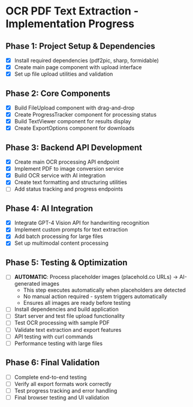 # OCR PDF Text Extraction - Implementation Progress

## Phase 1: Project Setup & Dependencies
- [x] Install required dependencies (pdf2pic, sharp, formidable)
- [x] Create main page component with upload interface
- [x] Set up file upload utilities and validation

## Phase 2: Core Components
- [x] Build FileUpload component with drag-and-drop
- [x] Create ProgressTracker component for processing status
- [x] Build TextViewer component for results display
- [x] Create ExportOptions component for downloads

## Phase 3: Backend API Development
- [x] Create main OCR processing API endpoint
- [x] Implement PDF to image conversion service
- [x] Build OCR service with AI integration
- [x] Create text formatting and structuring utilities
- [ ] Add status tracking and progress endpoints

## Phase 4: AI Integration
- [x] Integrate GPT-4 Vision API for handwriting recognition
- [x] Implement custom prompts for text extraction
- [x] Add batch processing for large files
- [x] Set up multimodal content processing

## Phase 5: Testing & Optimization
- [ ] **AUTOMATIC**: Process placeholder images (placehold.co URLs) → AI-generated images
  - This step executes automatically when placeholders are detected
  - No manual action required - system triggers automatically
  - Ensures all images are ready before testing
- [ ] Install dependencies and build application
- [ ] Start server and test file upload functionality
- [ ] Test OCR processing with sample PDF
- [ ] Validate text extraction and export features
- [ ] API testing with curl commands
- [ ] Performance testing with large files

## Phase 6: Final Validation
- [ ] Complete end-to-end testing
- [ ] Verify all export formats work correctly
- [ ] Test progress tracking and error handling
- [ ] Final browser testing and UI validation